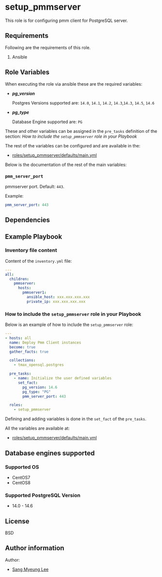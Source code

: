 # setup_pmmserver

This role is for configuring pmm client for PostgreSQL server.

## Requirements

Following are the requirements of this role.

1. Ansible

## Role Variables

When executing the role via ansible these are the required variables:

- **_pg_version_**

  Postgres Versions supported are: `14.0`, `14.1`, `14.2`, `14.3`,`14.3`, `14.5`, `14.6`

- **_pg_type_**

  Database Engine supported are: `PG`

These and other variables can be assigned in the `pre_tasks` definition of the
section: _How to include the `setup_pmmserver` role in your Playbook_

The rest of the variables can be configured and are available in the:

  * [roles/setup_pmmserver/defaults/main.yml](./defaults/main.yml)

Below is the documentation of the rest of the main variables:

### `pmm_server_port`

pmmserver port. Default: `443`.

Example:

```yaml
pmm_server_port: 443
```

## Dependencies

## Example Playbook

### Inventory file content

Content of the `inventory.yml` file:

```yaml
---
all:
  children:
    pmmserver:
      hosts:
        pmmserver1:
          ansible_host: xxx.xxx.xxx.xxx
          private_ip: xxx.xxx.xxx.xxx
```

### How to include the `setup_pmmserver` role in your Playbook

Below is an example of how to include the `setup_pmmserver` role:

```yaml
---
- hosts: all
  name: Deploy Pmm Client instances
  become: true
  gather_facts: true

  collections:
    - tmax_opensql.postgres

  pre_tasks:
    - name: Initialize the user defined variables
      set_fact:
        pg_version: 14.6
        pg_type: "PG"
        pmm_server_port: 443

  roles:
    - setup_pmmserver
```

Defining and adding variables is done in the `set_fact` of the `pre_tasks`.

All the variables are available at:

  * [roles/setup_pmmserver/defaults/main.yml](./defaults/main.yml)

## Database engines supported
### Supported OS
- CentOS7
- CentOS8

### Supported PostgreSQL Version
- 14.0 - 14.6

## License

BSD

## Author information

Author:
  * [Sang Myeung Lee](https://github.com/sungmu1)
